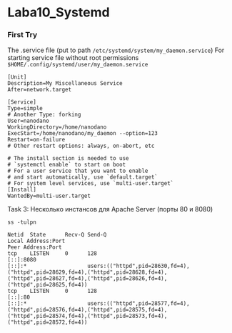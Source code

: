 # Laba10_Systemd


### First Try

The .service file (put to path `/etc/systemd/system/my_daemon.service`)
For starting service file without root permissions `$HOME/.config/systemd/user/my_daemon.service`
 ```
 [Unit]
Description=My Miscellaneous Service
After=network.target

[Service]
Type=simple
# Another Type: forking
User=nanodano
WorkingDirectory=/home/nanodano
ExecStart=/home/nanodano/my_daemon --option=123
Restart=on-failure
# Other restart options: always, on-abort, etc

# The install section is needed to use
# `systemctl enable` to start on boot
# For a user service that you want to enable
# and start automatically, use `default.target`
# For system level services, use `multi-user.target`
[Install]
WantedBy=multi-user.target
 ```
 
 

Task 3: 
Несколько инстансов для Apache Server (порты 80 и 8080)
```
ss -tulpn 

Netid  State      Recv-Q Send-Q                                      Local Address:Port                                                     Peer Address:Port
tcp    LISTEN     0      128                                                  [::]:8080                                                             [::]:*                   users:(("httpd",pid=28630,fd=4),("httpd",pid=28629,fd=4),("httpd",pid=28628,fd=4),("httpd",pid=28627,fd=4),("httpd",pid=28626,fd=4),("httpd",pid=28625,fd=4))              
tcp    LISTEN     0      128                                                  [::]:80                                                               [::]:*                   users:(("httpd",pid=28577,fd=4),("httpd",pid=28576,fd=4),("httpd",pid=28575,fd=4),("httpd",pid=28574,fd=4),("httpd",pid=28573,fd=4),("httpd",pid=28572,fd=4))              
```


